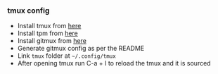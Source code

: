 ### tmux config

- Install tmux from [here](https://github.com/tmux/tmux/wiki/)
- Install tpm from [here](https://github.com/tmux-plugins/tpm)
- Install gitmux from [here](https://github.com/arl/gitmux)
- Generate gitmux config as per the README
- Link `tmux` folder at `~/.config/tmux`
- After opening tmux run C-a + I to reload the tmux and it is sourced

